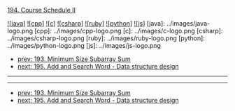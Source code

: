 [194. Course Schedule II](https://leetcode.com/problems/course-schedule-ii/)

[![java]](../java/194-course-schedule-ii.md)
[![cpp]](../cpp/194-course-schedule-ii.md)
[![c]](../c/194-course-schedule-ii.md)
[![csharp]](../csharp/194-course-schedule-ii.md)
[![ruby]](../ruby/194-course-schedule-ii.md)
[![python]](../python/194-course-schedule-ii.md)
[![js]](../js/194-course-schedule-ii.md)
[java]: ../images/java-logo.png
[cpp]: ../images/cpp-logo.png
[c]: ../images/c-logo.png
[csharp]: ../images/csharp-logo.png
[ruby]: ../images/ruby-logo.png
[python]: ../images/python-logo.png
[js]: ../images/js-logo.png

- [prev: 193. Minimum Size Subarray Sum](193-minimum-size-subarray-sum.md)
- [next: 195. Add and Search Word - Data structure design](195-add-and-search-word-data-structure-design.md)

---


---

- [prev: 193. Minimum Size Subarray Sum](193-minimum-size-subarray-sum.md)
- [next: 195. Add and Search Word - Data structure design](195-add-and-search-word-data-structure-design.md)
